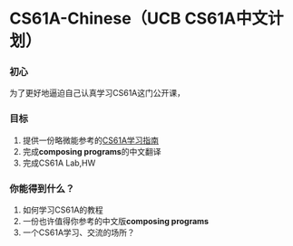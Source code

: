 # CS61A-Chinese（UCB CS61A中文计划）

### 初心
为了更好地逼迫自己认真学习CS61A这门公开课，

### 目标
1. 提供一份略微能参考的[CS61A学习指南](https://github.com/JingyuXie94/CS61A-Chinese/blob/main/CS61A%E5%AD%A6%E4%B9%A0%E6%8C%87%E5%8D%97.md)
2. 完成**composing programs**的中文翻译
3. 完成CS61A Lab,HW

### 你能得到什么？
1. 如何学习CS61A的教程
2. 一份也许值得你参考的中文版**composing programs**
3. 一个CS61A学习、交流的场所？

